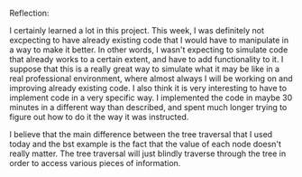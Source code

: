 Reflection:

I certainly learned a lot in this project. This week, I was definitely not excpecting to have already existing code that I would have to manipulate in a way to make it better. In other words, I wasn't expecting to simulate code that already works to a certain extent, and have to add functionality to it. I suppose that this is a really great way to simulate what it may be like in a real professional environment, where almost always I will be working on and improving already existing code. I also think it is very interesting to have to implement code in a very specific way. I implemented the code in maybe 30 minutes in a different way than described, and spent much longer trying to figure out how to do it the way it was instructed.

I believe that the main difference between the tree traversal that I used today and the bst example is the fact that the value of each node doesn't really matter. The tree traversal will just blindly traverse through the tree in order to access various pieces of information. 